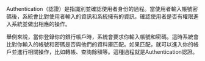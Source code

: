 Authentication（認證）是指識別並確認使用者身份的過程。當使用者輸入帳號密碼後，系統會比對使用者輸入的資訊和系統擁有的資訊，確認使用者是否有權限進入系統並做出相應的操作。

舉例來說，當你登錄你的銀行帳戶時，系統會要求你輸入帳號和密碼。這時系統會比對你輸入的帳號和密碼是否與他們的資料庫匹配。如果匹配，就可以進入你的帳戶並進行相關操作，比如轉帳、查詢餘額等。這種過程就是Authentication認證。